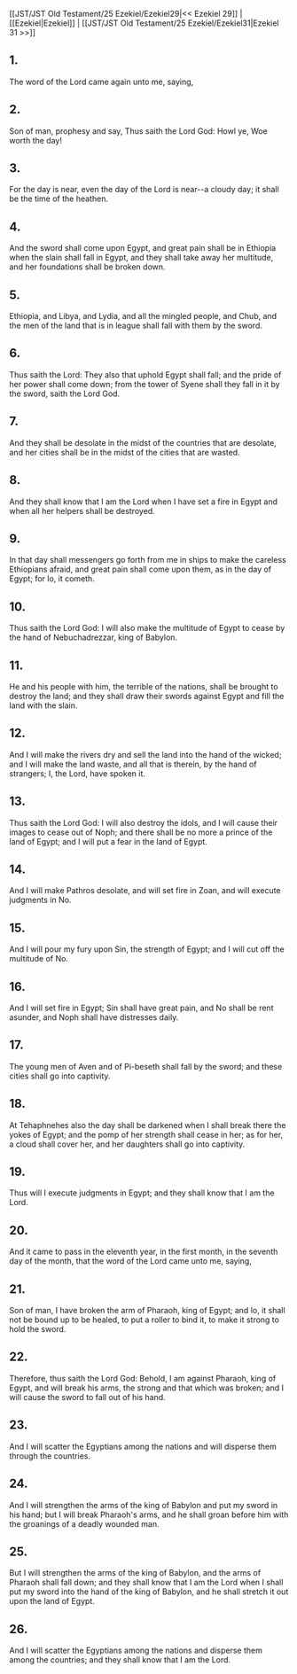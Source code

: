 [[JST/JST Old Testament/25 Ezekiel/Ezekiel29|<< Ezekiel 29]] | [[Ezekiel|Ezekiel]] | [[JST/JST Old Testament/25 Ezekiel/Ezekiel31|Ezekiel 31 >>]]
## 1.
The word of the Lord came again unto me, saying,
## 2.
Son of man, prophesy and say, Thus saith the Lord God: Howl ye, Woe worth the day!
## 3.
For the day is near, even the day of the Lord is near\--a cloudy day; it shall be the time of the heathen.
## 4.
And the sword shall come upon Egypt, and great pain shall be in Ethiopia when the slain shall fall in Egypt, and they shall take away her multitude, and her foundations shall be broken down.
## 5.
Ethiopia, and Libya, and Lydia, and all the mingled people, and Chub, and the men of the land that is in league shall fall with them by the sword.
## 6.
Thus saith the Lord: They also that uphold Egypt shall fall; and the pride of her power shall come down; from the tower of Syene shall they fall in it by the sword, saith the Lord God.
## 7.
And they shall be desolate in the midst of the countries that are desolate, and her cities shall be in the midst of the cities that are wasted.
## 8.
And they shall know that I am the Lord when I have set a fire in Egypt and when all her helpers shall be destroyed.
## 9.
In that day shall messengers go forth from me in ships to make the careless Ethiopians afraid, and great pain shall come upon them, as in the day of Egypt; for lo, it cometh.
## 10.
Thus saith the Lord God: I will also make the multitude of Egypt to cease by the hand of Nebuchadrezzar, king of Babylon.
## 11.
He and his people with him, the terrible of the nations, shall be brought to destroy the land; and they shall draw their swords against Egypt and fill the land with the slain.
## 12.
And I will make the rivers dry and sell the land into the hand of the wicked; and I will make the land waste, and all that is therein, by the hand of strangers; I, the Lord, have spoken it.
## 13.
Thus saith the Lord God: I will also destroy the idols, and I will cause their images to cease out of Noph; and there shall be no more a prince of the land of Egypt; and I will put a fear in the land of Egypt.
## 14.
And I will make Pathros desolate, and will set fire in Zoan, and will execute judgments in No.
## 15.
And I will pour my fury upon Sin, the strength of Egypt; and I will cut off the multitude of No.
## 16.
And I will set fire in Egypt; Sin shall have great pain, and No shall be rent asunder, and Noph shall have distresses daily.
## 17.
The young men of Aven and of Pi-beseth shall fall by the sword; and these cities shall go into captivity.
## 18.
At Tehaphnehes also the day shall be darkened when I shall break there the yokes of Egypt; and the pomp of her strength shall cease in her; as for her, a cloud shall cover her, and her daughters shall go into captivity.
## 19.
Thus will I execute judgments in Egypt; and they shall know that I am the Lord.
## 20.
And it came to pass in the eleventh year, in the first month, in the seventh day of the month, that the word of the Lord came unto me, saying,
## 21.
Son of man, I have broken the arm of Pharaoh, king of Egypt; and lo, it shall not be bound up to be healed, to put a roller to bind it, to make it strong to hold the sword.
## 22.
Therefore, thus saith the Lord God: Behold, I am against Pharaoh, king of Egypt, and will break his arms, the strong and that which was broken; and I will cause the sword to fall out of his hand.
## 23.
And I will scatter the Egyptians among the nations and will disperse them through the countries.
## 24.
And I will strengthen the arms of the king of Babylon and put my sword in his hand; but I will break Pharaoh\'s arms, and he shall groan before him with the groanings of a deadly wounded man.
## 25.
But I will strengthen the arms of the king of Babylon, and the arms of Pharaoh shall fall down; and they shall know that I am the Lord when I shall put my sword into the hand of the king of Babylon, and he shall stretch it out upon the land of Egypt.
## 26.
And I will scatter the Egyptians among the nations and disperse them among the countries; and they shall know that I am the Lord.

